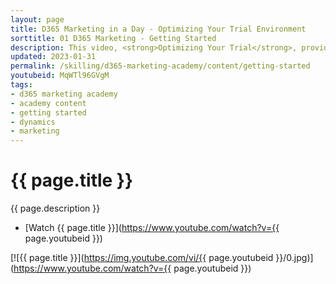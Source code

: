 ```yaml
---
layout: page
title: D365 Marketing in a Day - Optimizing Your Trial Environment
sorttitle: 01 D365 Marketing - Getting Started
description: This video, <strong>Optimizing Your Trial</strong>, provides Dynamics 365 partners with guidance on how to configure and optimize demo enviornnments when getting started with D365 Marketing.
updated: 2023-01-31
permalink: /skilling/d365-marketing-academy/content/getting-started
youtubeid: MqWTl96GVgM
tags: 
- d365 marketing academy
- academy content
- getting started
- dynamics
- marketing
---
```


# {{ page.title }}

{{ page.description }}

* [Watch {{ page.title }}](https://www.youtube.com/watch?v={{ page.youtubeid }})

[![{{ page.title }}](https://img.youtube.com/vi/{{ page.youtubeid }}/0.jpg)](https://www.youtube.com/watch?v={{ page.youtubeid }})
